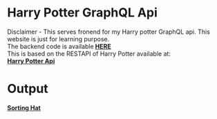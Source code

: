 # Harry Potter GraphQL Api

Disclaimer - This serves fronend for my Harry potter GraphQL api. This website is just for learning purpose.<br />
The backend code is available<strong> <a href="https://github.com/nalayakengineer/HarryPotterGraphQL">HERE</a></strong><br />
This is based on the RESTAPI of Harry Potter available at:<br />
<strong> <a href="https://potterapi.com">Harry Potter Api</a> </strong>

# Output

<strong><a href="https://sortinghat.bharatbhushan.me">Sorting Hat </a></strong>
